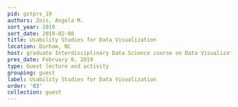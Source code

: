 ```yaml
---
pid: gstprs_19
authors: Zoss, Angela M.
sort_year: 2019
sort_date: 2019-02-08
title: Usability Studies for Data Visualization
location: Durham, NC
host: graduate Interdisciplinary Data Science course on Data Visualization
pres_date: February 8, 2019
type: Guest lecture and activity
grouping: guest
label: Usability Studies for Data Visualization
order: '03'
collection: guest
---
```

